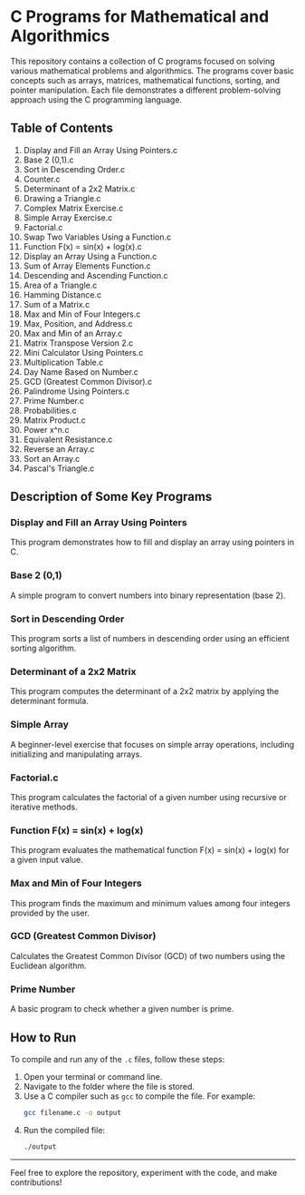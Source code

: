 # C Programs for Mathematical and Algorithmics

This repository contains a collection of C programs focused on solving various mathematical problems and algorithmics. The programs cover basic concepts such as arrays, matrices, mathematical functions, sorting, and pointer manipulation. Each file demonstrates a different problem-solving approach using the C programming language.

## Table of Contents

1. Display and Fill an Array Using Pointers.c
2. Base 2 (0,1).c
3. Sort in Descending Order.c
4. Counter.c
5. Determinant of a 2x2 Matrix.c
6. Drawing a Triangle.c
7. Complex Matrix Exercise.c
8. Simple Array Exercise.c
9. Factorial.c
10. Swap Two Variables Using a Function.c
11. Function F(x) = sin(x) + log(x).c
12. Display an Array Using a Function.c
13. Sum of Array Elements Function.c
14. Descending and Ascending Function.c
15. Area of a Triangle.c
16. Hamming Distance.c
17. Sum of a Matrix.c
18. Max and Min of Four Integers.c
19. Max, Position, and Address.c
20. Max and Min of an Array.c
21. Matrix Transpose Version 2.c
22. Mini Calculator Using Pointers.c
23. Multiplication Table.c
24. Day Name Based on Number.c
25. GCD (Greatest Common Divisor).c
26. Palindrome Using Pointers.c
27. Prime Number.c
28. Probabilities.c
29. Matrix Product.c
30. Power x^n.c
31. Equivalent Resistance.c
32. Reverse an Array.c
33. Sort an Array.c
34. Pascal's Triangle.c

## Description of Some Key Programs

### Display and Fill an Array Using Pointers
This program demonstrates how to fill and display an array using pointers in C.

### Base 2 (0,1)
A simple program to convert numbers into binary representation (base 2).

### Sort in Descending Order
This program sorts a list of numbers in descending order using an efficient sorting algorithm.

### Determinant of a 2x2 Matrix
This program computes the determinant of a 2x2 matrix by applying the determinant formula.

### Simple Array 
A beginner-level exercise that focuses on simple array operations, including initializing and manipulating arrays.

### Factorial.c
This program calculates the factorial of a given number using recursive or iterative methods.

### Function F(x) = sin(x) + log(x)
This program evaluates the mathematical function F(x) = sin(x) + log(x) for a given input value.

### Max and Min of Four Integers
This program finds the maximum and minimum values among four integers provided by the user.

### GCD (Greatest Common Divisor)
Calculates the Greatest Common Divisor (GCD) of two numbers using the Euclidean algorithm.

### Prime Number
A basic program to check whether a given number is prime.

## How to Run

To compile and run any of the `.c` files, follow these steps:

1. Open your terminal or command line.
2. Navigate to the folder where the file is stored.
3. Use a C compiler such as `gcc` to compile the file. For example:
    ```bash
    gcc filename.c -o output
    ```
4. Run the compiled file:
    ```bash
    ./output
    ```


-----

Feel free to explore the repository, experiment with the code, and make contributions!
